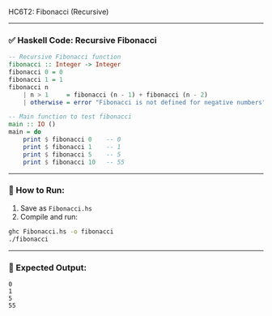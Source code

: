 HC6T2: Fibonacci (Recursive)

---

### ✅ Haskell Code: Recursive Fibonacci

```haskell
-- Recursive Fibonacci function
fibonacci :: Integer -> Integer
fibonacci 0 = 0
fibonacci 1 = 1
fibonacci n
    | n > 1     = fibonacci (n - 1) + fibonacci (n - 2)
    | otherwise = error "Fibonacci is not defined for negative numbers"

-- Main function to test fibonacci
main :: IO ()
main = do
    print $ fibonacci 0    -- 0
    print $ fibonacci 1    -- 1
    print $ fibonacci 5    -- 5
    print $ fibonacci 10   -- 55
```

---

### 🏃 How to Run:

1. Save as `Fibonacci.hs`
2. Compile and run:

```bash
ghc Fibonacci.hs -o fibonacci
./fibonacci
```

---

### 🧾 Expected Output:

```
0
1
5
55
```
